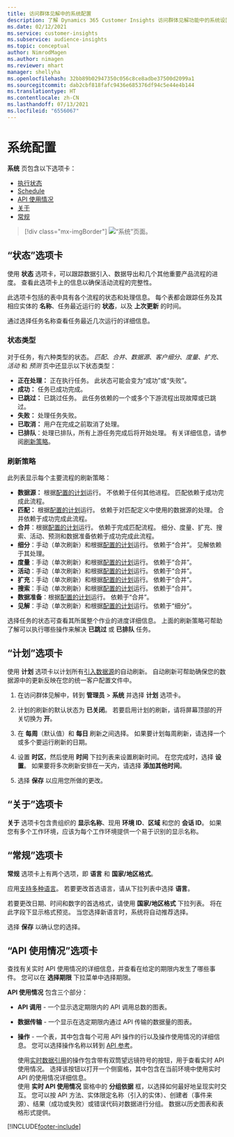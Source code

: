 ```yaml
---
title: 访问群体见解中的系统配置
description: 了解 Dynamics 365 Customer Insights 访问群体见解功能中的系统设置。
ms.date: 02/12/2021
ms.service: customer-insights
ms.subservice: audience-insights
ms.topic: conceptual
author: NimrodMagen
ms.author: nimagen
ms.reviewer: mhart
manager: shellyha
ms.openlocfilehash: 32bb89b02947350c056c8ce8adbe37500d2099a1
ms.sourcegitcommit: dab2cbf818fafc9436e685376df94c5e44e4b144
ms.translationtype: HT
ms.contentlocale: zh-CN
ms.lasthandoff: 07/13/2021
ms.locfileid: "6556067"
---
```

# <a name="system-configuration"></a>系统配置

**系统** 页包含以下选项卡：
- [执行状态](#status-tab)
- [Schedule](#schedule-tab)
- [API 使用情况](#api-usage-tab)
- [关于](#about-tab)
- [常规](#general-tab)

> [!div class="mx-imgBorder"]
> ![“系统”页面。](media/system-tabs.png "“系统”页面")

## <a name="status-tab"></a>“状态”选项卡

使用 **状态** 选项卡，可以跟踪数据引入、数据导出和几个其他重要产品流程的进度。 查看此选项卡上的信息以确保活动流程的完整性。

此选项卡包括的表中具有各个流程的状态和处理信息。 每个表都会跟踪任务及其相应实体的 **名称**、任务最近运行的 **状态**，以及 **上次更新** 的时间。

通过选择任务名称查看任务最近几次运行的详细信息。

### <a name="status-types"></a>状态类型

对于任务，有六种类型的状态。 *匹配*、*合并*、*数据源*、*客户细分*、*度量*、*扩充*、*活动* 和 *预测* 页中还显示以下状态类型：

- **正在处理：** 正在执行任务。 此状态可能会变为“成功”或“失败”。
- **成功：** 任务已成功完成。
- **已跳过：** 已跳过任务。 此任务依赖的一个或多个下游流程出现故障或已跳过。
- **失败：** 处理任务失败。
- **已取消：** 用户在完成之前取消了处理。
- **已排队**：处理已排队，所有上游任务完成后将开始处理。 有关详细信息，请参阅[刷新策略](#refresh-policies)。

### <a name="refresh-policies"></a>刷新策略

此列表显示每个主要流程的刷新策略：

- **数据源：** 根据[配置的计划](#schedule-tab)运行。 不依赖于任何其他进程。 匹配依赖于成功完成此流程。
- **匹配：** 根据[配置的计划](#schedule-tab)运行。 依赖于对匹配定义中使用的数据源的处理。 合并依赖于成功完成此流程。
- **合并**：根据[配置的计划](#schedule-tab)运行。 依赖于完成匹配流程。 细分、度量、扩充、搜索、活动、预测和数据准备依赖于成功完成此流程。
- **细分**：手动（单次刷新）和根据[配置的计划](#schedule-tab)运行。 依赖于“合并”。 见解依赖于其处理。
- **度量**：手动（单次刷新）和根据[配置的计划](#schedule-tab)运行。 依赖于“合并”。
- **活动**：手动（单次刷新）和根据[配置的计划](#schedule-tab)运行。 依赖于“合并”。
- **扩充**：手动（单次刷新）和根据[配置的计划](#schedule-tab)运行。 依赖于“合并”。
- **搜索**：手动（单次刷新）和根据[配置的计划](#schedule-tab)运行。 依赖于“合并”。
- **数据准备**：根据[配置的计划](#schedule-tab)运行。 依赖于“合并”。
- **见解**：手动（单次刷新）和根据[配置的计划](#schedule-tab)运行。 依赖于“细分”。

选择任务的状态可查看其所属整个作业的进度详细信息。 上面的刷新策略可帮助了解可以执行哪些操作来解决 **已跳过** 或 **已排队** 任务。

## <a name="schedule-tab"></a>“计划”选项卡

使用 **计划** 选项卡以计划所有[引入数据源](data-sources.md)的自动刷新。 自动刷新可帮助确保您的数据源中的更新反映在您的统一客户配置文件中。

1. 在访问群体见解中，转到 **管理员** > **系统** 并选择 **计划** 选项卡。

2. 计划的刷新的默认状态为 **已关闭**。 若要启用计划的刷新，请将屏幕顶部的开关切换为 **开**。

3. 在 **每周**（默认值）和 **每日** 刷新之间选择。 如果要计划每周刷新，请选择一个或多个要运行刷新的日期。

4. 设置 **时区**，然后使用 **时间** 下拉列表来设置刷新时间。 在您完成时，选择 **设置**。 如果要将多次刷新安排在一天内，请选择 **添加其他时间**。

5. 选择 **保存** 以应用您所做的更改。

## <a name="about-tab"></a>“关于”选项卡

**关于** 选项卡包含贵组织的 **显示名称**、现用 **环境 ID**、**区域** 和您的 **会话 ID**。 如果您有多个工作环境，应该为每个工作环境提供一个易于识别的显示名称。

## <a name="general-tab"></a>“常规”选项卡

**常规** 选项卡上有两个选项，即 **语言** 和 **国家/地区格式**。

应用[支持多种语言](supported-languages.md)。 若要更改首选语言，请从下拉列表中选择 **语言**。

若要更改日期、时间和数字的首选格式，请使用 **国家/地区格式** 下拉列表。 将在此字段下显示格式预览。 当您选择新语言时，系统将自动推荐选择。

选择 **保存** 以确认您的选择。

## <a name="api-usage-tab"></a>“API 使用情况”选项卡

查找有关实时 API 使用情况的详细信息，并查看在给定的期限内发生了哪些事件。 您可以在 **选择期限** 下拉菜单中选择期限。 

**API 使用情况** 包含三个部分： 
- **API 调用** - 一个显示选定期限内的 API 调用总数的图表。

- **数据传输** - 一个显示在选定期限内通过 API 传输的数据量的图表。

-  **操作** - 一个表，其中包含每个可用 API 操作的行以及操作使用情况的详细信息。 您可以选择操作名称以转到 [API 参考](https://developer.ci.ai.dynamics.com/api-details#api=CustomerInsights&operation=Get-all-instances)。

   使用[实时数据引用](real-time-data-ingestion.md)的操作包含带有双筒望远镜符号的按钮，用于查看实时 API 使用情况。 选择该按钮以打开一个侧窗格，其中包含在当前环境中使用实时 API 的使用情况详细信息。   
   使用 **实时 API 使用情况** 窗格中的 **分组依据** 框，以选择如何最好地呈现实时交互。 您可以按 API 方法、实体限定名称（引入的实体）、创建者（事件来源）、结果（成功或失败）或错误代码对数据进行分组。 数据以历史图表和表格形式提供。


[!INCLUDE[footer-include](../includes/footer-banner.md)]